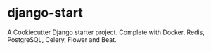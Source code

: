 # django-start
A Cookiecutter Django starter project. Complete with Docker, Redis, PostgreSQL, Celery, Flower and Beat.
